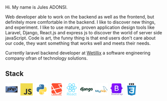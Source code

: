 Hi. My name is Jules ADONSI.

Web developer able to work on the backend as well as the frontend, but definitely more comfortable in the backend. I like to discover new things, and experiment. 
I like to use mature, proven application design tools like Laravel, Django, React.js and express js to discover the world of server side javaScript.
Code is art, the funny thing is that end users don't care about our code, they want something that works well and meets their needs.

Currently laravel backend developer at <a href='https://github.com/wetillix'>Wetillix<a/> a software engineering company ofran of technology solutions.

## Stack
<div>
  <img src="https://github.com/devicons/devicon/blob/master/icons/php/php-original.svg" title="PHP" alt="PHP" width="40"  height="40"/>&nbsp;
  <img src="https://github.com/devicons/devicon/blob/master/icons/javascript/javascript-original.svg" title="JAVASCRIPT" alt="JAVASCRIPT" width="40"  height="40"/>&nbsp;
  <img src="https://github.com/devicons/devicon/blob/master/icons/python/python-original.svg" title="PYTHON" alt="PYTHON" width="40"  height="40"/>&nbsp;
  <img src="https://github.com/devicons/devicon/blob/master/icons/laravel/laravel-plain-wordmark.svg" title="LARAVEL" alt="LARAVEL" width="40"  height="40"/>&nbsp;
   <img src="https://github.com/devicons/devicon/blob/master/icons/react/react-original-wordmark.svg" title="REACT" alt="REACT" width="40"  height="40"/>&nbsp;
    <img src="https://github.com/devicons/devicon/blob/master/icons/django/django-plain-wordmark.svg" title="DJANGO" alt="DJANGO" width="40"  height="40"/>&nbsp;
    <img src="https://github.com/devicons/devicon/blob/master/icons/mysql/mysql-original-wordmark.svg" title="MYSQL" alt="MYSQL" width="40"  height="40"/>&nbsp;
    <img src="https://github.com/devicons/devicon/blob/master/icons/bootstrap/bootstrap-original-wordmark.svg" title="BOOTSTRAP" alt="BOOTSTRAP" width="40"  height="40"/>&nbsp;
    <img src="https://github.com/devicons/devicon/blob/master/icons/css3/css3-original-wordmark.svg" title="CSS3" alt="CSS3" width="40"  height="40"/>&nbsp;
</div>
